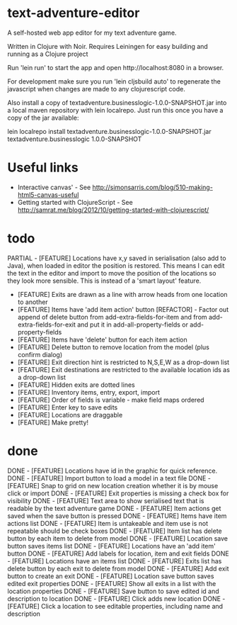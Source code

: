 text-adventure-editor
=====================

A self-hosted web app editor for my text adventure game.

Written in Clojure with Noir. Requires Leiningen for easy building and running as a Clojure project

Run 'lein run' to start the app and open http://localhost:8080 in a browser.

For development make sure you run 'lein cljsbuild auto' to regenerate the javascript when 
changes are made to any clojurescript code.

Also install a copy of textadventure.businesslogic-1.0.0-SNAPSHOT.jar into a local maven repository with lein localrepo.
Just run this once you have a copy of the jar available:

 lein localrepo install textadventure.businesslogic-1.0.0-SNAPSHOT.jar textadventure.businesslogic 1.0.0-SNAPSHOT

Useful links
============

- Interactive canvas' - See http://simonsarris.com/blog/510-making-html5-canvas-useful
- Getting started with ClojureScript - See http://samrat.me/blog/2012/10/getting-started-with-clojurescript/

todo
====

PARTIAL - [FEATURE] Locations have x,y saved in serialisation (also add to Java), when loaded in editor the position is restored.
 This means I can edit the text in the editor and import to move the position of the locations so they look more sensible.
 This is instead of a 'smart layout' feature.
- [FEATURE] Exits are drawn as a line with arrow heads from one location to another
- [FEATURE] Items have 'add item action' button
[REFACTOR] - Factor out append of delete button from add-extra-fields-for-item 
 and from add-extra-fields-for-exit and put it in add-all-property-fields or add-property-fields
- [FEATURE] Items have 'delete' button for each item action
- [FEATURE] Delete button to remove location from the model (plus confirm dialog)
- [FEATURE] Exit direction hint is restricted to N,S,E,W as a drop-down list
- [FEATURE] Exit destinations are restricted to the available location ids as a drop-down list
- [FEATURE] Hidden exits are dotted lines
- [FEATURE] Inventory items, entry, export, import
- [FEATURE] Order of fields is variable - make field maps ordered
- [FEATURE] Enter key to save edits
- [FEATURE] Locations are draggable 
- [FEATURE] Make pretty!

done
====

DONE - [FEATURE] Locations have id in the graphic for quick reference.
DONE - [FEATURE] Import button to load a model in a text file
DONE - [FEATURE] Snap to grid on new location creation whether it is by mouse click or import
DONE - [FEATURE] Exit properties is missing a check box for visibility
DONE - [FEATURE] Text area to show serialised text that is readable by the text adventure game
DONE - [FEATURE] Item actions get saved when the save button is pressed
DONE - [FEATURE] Items have item actions list
DONE - [FEATURE] Item is untakeable and item use is not repeatable should be check boxes
DONE - [FEATURE] Item list has delete button by each item to delete from model
DONE - [FEATURE] Location save button saves items list
DONE - [FEATURE] Locations have an 'add item' button
DONE - [FEATURE] Add labels for location, item and exit fields
DONE - [FEATURE] Locations have an items list
DONE - [FEATURE] Exits list has delete button by each exit to delete from model
DONE - [FEATURE] Add exit button to create an exit
DONE - [FEATURE] Location save button saves edited exit properties
DONE - [FEATURE] Show all exits in a list with the location properties
DONE - [FEATURE] Save button to save edited id and description to location
DONE - [FEATURE] Click adds new location
DONE - [FEATURE] Click a location to see editable properties, including name and description
